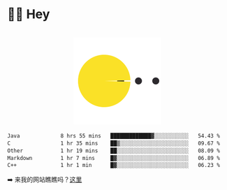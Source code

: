 
# 👋🏻 Hey
<div align="center">
	<br>
	<img src="https://raw.githubusercontent.com/Aniket965/Aniket965/master/pacman.svg?sanitize=true" width="200" height="200">
	<br>
</div>

<!--START_SECTION:waka-->

```txt
Java             8 hrs 55 mins   █████████████▓░░░░░░░░░░░   54.43 %
C                1 hr 35 mins    ██▒░░░░░░░░░░░░░░░░░░░░░░   09.67 %
Other            1 hr 19 mins    ██░░░░░░░░░░░░░░░░░░░░░░░   08.09 %
Markdown         1 hr 7 mins     █▓░░░░░░░░░░░░░░░░░░░░░░░   06.89 %
C++              1 hr 1 min      █▓░░░░░░░░░░░░░░░░░░░░░░░   06.23 %
```

<!--END_SECTION:waka-->

 ➡️  来我的网站瞧瞧吗？[这里](https://www.shaolongfei.com)
